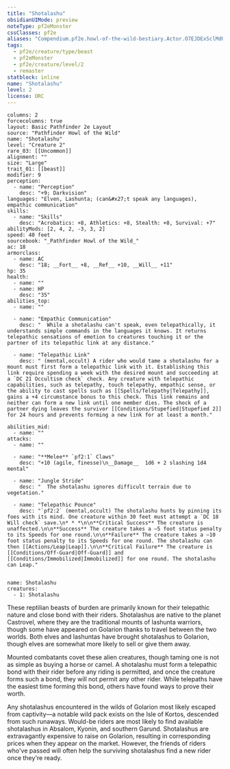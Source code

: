 ```yaml
---
title: "Shotalashu"
obsidianUIMode: preview
noteType: pf2eMonster
cssClasses: pf2e
aliases: "Compendium.pf2e.howl-of-the-wild-bestiary.Actor.O7EJDExSclMdUFWo" 
tags:
  - pf2e/creature/type/beast
  - pf2eMonster
  - pf2e/creature/level/2
  - remaster
statblock: inline
name: "Shotalashu"
level: 2
license: ORC
---
```


```statblock
columns: 2
forcecolumns: true
layout: Basic Pathfinder 2e Layout
source: "Pathfinder Howl of the Wild"
name: "Shotalashu"
level: "Creature 2"
rare_03: [[Uncommon]]
alignment: ""
size: "Large"
trait_01: [[beast]]
modifier: 9
perception:
  - name: "Perception"
    desc: "+9; Darkvision"
languages: "Elven, Lashunta; (can&#x27;t speak any languages), empathic communication"
skills:
  - name: "Skills"
    desc: "Acrobatics: +8, Athletics: +8, Stealth: +8, Survival: +7"
abilityMods: [2, 4, 2, -3, 3, 2]
speed: 40 feet
sourcebook: "_Pathfinder Howl of the Wild_"
ac: 18
armorclass:
  - name: AC
    desc: "18; __Fort__ +8, __Ref__ +10, __Will__ +11"
hp: 35
health:
  - name: ""
  - name: HP
    desc: "35"
abilities_top:
  - name: ""

  - name: "Empathic Communication"
    desc: "  While a shotalashu can't speak, even telepathically, it understands simple commands in the languages it knows. It returns telepathic sensations of emotion to creatures touching it or the partner of its telepathic link at any distance."

  - name: "Telepathic Link"
    desc: " (mental,occult) A rider who would tame a shotalashu for a mount must first form a telepathic link with it. Establishing this link require spending a week with the desired mount and succeeding at a `DC 21 Occultism check` check. Any creature with telepathic capabilities, such as telepathy, touch telepathy, empathic sense, or the ability to cast spells such as [[Spells/Telepathy|Telepathy]], gains a +4 circumstance bonus to this check. This link remains and neither can form a new link until one member dies. The shock of a partner dying leaves the survivor [[Conditions/Stupefied|Stupefied 2]] for 24 hours and prevents forming a new link for at least a month."

abilities_mid:
  - name: ""
attacks:
  - name: ""

  - name: "**Melee** `pf2:1` Claws"
    desc: "+10 (agile, finesse)\n__Damage__  1d6 + 2 slashing 1d4 mental"

  - name: "Jungle Stride"
    desc: "  The shotalashu ignores difficult terrain due to vegetation."

  - name: "Telepathic Pounce"
    desc: "`pf2:2` (mental,occult) The shotalashu hunts by pinning its foes with its mind. One creature within 30 feet must attempt a `DC 18 Will check` save.\n* * *\n\n**Critical Success** The creature is unaffected.\n\n**Success** The creature takes a –5 foot status penalty to its Speeds for one round.\n\n**Failure** The creature takes a –10 foot status penalty to its Speeds for one round. The shotalashu can then [[Actions/Leap|Leap]].\n\n**Critical Failure** The creature is [[Conditions/Off-Guard|Off-Guard]] and [[Conditions/Immobilized|Immobilized]] for one round. The shotalashu can Leap."
 
```

```encounter-table
name: Shotalashu
creatures:
  - 1: Shotalashu
```



These reptilian beasts of burden are primarily known for their telepathic nature and close bond with their riders. Shotalashus are native to the planet Castrovel, where they are the traditional mounts of lashunta warriors, though some have appeared on Golarion thanks to travel between the two worlds. Both elves and lashuntas have brought shotalashus to Golarion, though elves are somewhat more likely to sell or give them away.

Mounted combatants covet these alien creatures, though taming one is not as simple as buying a horse or camel. A shotalashu must form a telepathic bond with their rider before any riding is permitted, and once the creature forms such a bond, they will not permit any other rider. While telepaths have the easiest time forming this bond, others have found ways to prove their worth.

Any shotalashus encountered in the wilds of Golarion most likely escaped from captivity—a notable wild pack exists on the Isle of Kortos, descended from such runaways. Would-be riders are most likely to find available shotalashus in Absalom, Kyonin, and southern Garund. Shotalashus are extravagantly expensive to raise on Golarion, resulting in corresponding prices when they appear on the market. However, the friends of riders who've passed will often help the surviving shotalashus find a new rider once they're ready.
